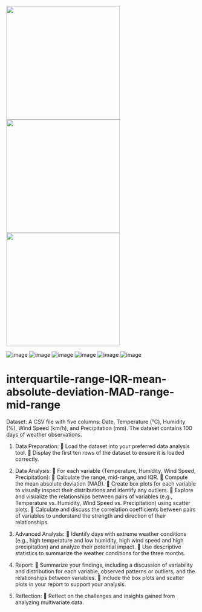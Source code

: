 <p align="left">
    <img src="https://github.com/user-attachments/assets/e754610f-9b6d-486d-8972-ce755fcd8981" width="300" height="300" style="margin-right: 10px;" />
    <img src="https://github.com/user-attachments/assets/3fcdfbb6-5ea8-42b3-80d4-4de2031f4055" width="300" height="300" />
    <img src="https://github.com/user-attachments/assets/422bf1e5-9ae4-4954-8b6d-524cead06f55" width="300" height="300" />
</p>

![image](https://github.com/user-attachments/assets/a149d11c-4eb3-4824-a529-c861a785dcc1)
![image](https://github.com/user-attachments/assets/cb3fe704-a8b2-48c1-983f-55d3d898cc7c)
![image](https://github.com/user-attachments/assets/985139a7-df97-4664-a41d-189490a2dbd2)
![image](https://github.com/user-attachments/assets/6bc14520-b40d-4e72-afc0-3b220d26413e)
![image](https://github.com/user-attachments/assets/0b6b8aee-dfc9-4399-8226-998150a4ef71)
![image](https://github.com/user-attachments/assets/3d42f23b-b426-4d9a-9828-bc02c6462b39)


# interquartile-range-IQR-mean-absolute-deviation-MAD-range-mid-range
Dataset: A CSV file with five columns: Date, Temperature (°C), Humidity (%), Wind Speed (km/h), and Precipitation (mm). The dataset contains 100 days of weather observations.

1. Data Preparation:
 Load the dataset into your preferred data analysis tool.
 Display the first ten rows of the dataset to ensure it is loaded correctly.

2. Data Analysis:
 For each variable (Temperature, Humidity, Wind Speed, Precipitation):
 Calculate the range, mid-range, and IQR.
 Compute the mean absolute deviation (MAD).
 Create box plots for each variable to visually inspect their distributions and identify any
outliers.
 Explore and visualize the relationships between pairs of variables (e.g., Temperature vs.
Humidity, Wind Speed vs. Precipitation) using scatter plots.
 Calculate and discuss the correlation coefficients between pairs of variables to
understand the strength and direction of their relationships.

3. Advanced Analysis:
 Identify days with extreme weather conditions (e.g., high temperature and low
humidity, high wind speed and high precipitation) and analyze their potential impact.
 Use descriptive statistics to summarize the weather conditions for the three months.

4. Report:
 Summarize your findings, including a discussion of variability and distribution for each
variable, observed patterns or outliers, and the relationships between variables.
 Include the box plots and scatter plots in your report to support your analysis.

5. Reflection:
 Reflect on the challenges and insights gained from analyzing multivariate data.
